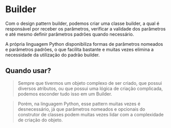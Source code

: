 
# Builder

Com o design pattern builder, podemos criar uma classe builder, a qual é responsável por receber os parâmetros, verificar a validade dos parâmetros e até mesmo definir parâmetros padrões quando necessário.

A própria linguagem Python disponibiliza formas de parâmetros nomeados e parâmetros padrões, o que facilita bastante e muitas vezes elimina a necessidade da utilização do padrão builder.

## Quando usar?

> Sempre que tivermos um objeto complexo de ser criado, que possui diversos atributos, ou que possui uma lógica de criação complicada, podemos esconder tudo isso em um Builder.

> Porém, na linguagem Python, esse pattern muitas vezes é desnecessário, já que parâmetros nomeados e opcionais do construtor de classes podem muitas vezes lidar com a complexidade de criação do objeto.
